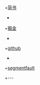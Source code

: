 
+[简书](https://www.jianshu.com/p/9e0a31a1716f)
 
+
 
+[掘金](https://juejin.im/post/5a598b21f265da3e3c6c194c)
 
+
 
+[github](https://github.com/ismeteor/promise/tree/master)
 
+

+[segmentfault](https://segmentfault.com/a/1190000012831815)
 
+---